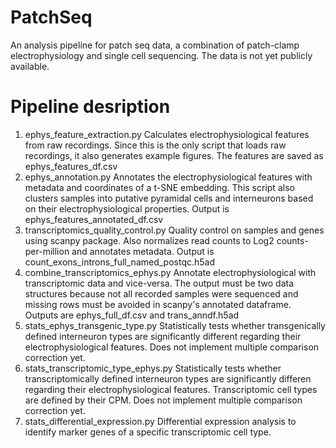 # PatchSeq
An analysis pipeline for patch seq data, a combination of patch-clamp electrophysiology and single cell sequencing. The data is not yet publicly available.

# Pipeline desription
1. ephys_feature_extraction.py
   Calculates electrophysiological features from raw recordings. Since this is the only script that loads raw recordings, it also generates example figures. The features are saved as ephys_features_df.csv
2. ephys_annotation.py
   Annotates the electrophysiological features with metadata and coordinates of a t-SNE embedding. This script also clusters samples into putative pyramidal cells and interneurons  based on their electrophysiological properties. Output is ephys_features_annotated_df.csv
3. transcriptomics_quality_control.py
   Quality control on samples and genes using scanpy package. Also normalizes read counts to Log2 counts-per-million and annotates metadata. Output is    count_exons_introns_full_named_postqc.h5ad
4. combine_transcriptomics_ephys.py
   Annotate electrophysiological with transcriptomic data and vice-versa. The output must be two data structures because not all recorded samples were sequenced and missing rows must be avoided in scanpy's annotated dataframe. Outputs are ephys_full_df.csv and trans_anndf.h5ad
5. stats_ephys_transgenic_type.py
   Statistically tests whether transgenically defined interneuron types are significantly different regarding their electrophysiological features. Does not implement multiple comparison correction yet.
6. stats_transcriptomic_type_ephys.py
   Statistically tests whether transcriptomically defined interneuron types are significantly differen regarding their electrophysiological features. Transcriptomic cell types are defined by their CPM. Does not implement multiple comparison correction yet.
7. stats_differential_expression.py
   Differential expression analysis to identify marker genes of a specific transcriptomic cell type.
